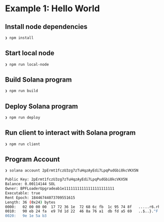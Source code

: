 # Example 1: Hello World

## Install node dependencies

```bash
❯ npm install

```

## Start local node

```bash
❯ npm run local-node

```

## Build Solana program

```bash
❯ npm run build

```

## Deploy Solana program

```bash
❯ npm run deploy

```

## Run client to interact with Solana program

```bash
❯ npm run client

```

## Program Account

```bash
❯ solana account 2pErmt1fczU3zg7zTuHqzAyEdi7LpqPudGbi8kcVKX5N

Public Key: 2pErmt1fczU3zg7zTuHqzAyEdi7LpqPudGbi8kcVKX5N
Balance: 0.00114144 SOL
Owner: BPFLoaderUpgradeab1e11111111111111111111111
Executable: true
Rent Epoch: 18446744073709551615
Length: 36 (0x24) bytes
0000:   02 00 00 00  17 72 36 1e  72 68 6c fb  1c 95 74 8f   .....r6.rhl...t.
0010:   90 eb 24 fa  e9 7d 1d 22  46 8a 76 a1  db fd a5 69   ..$..}."F.v....i
0020:   9e 1e 5a b3

```
